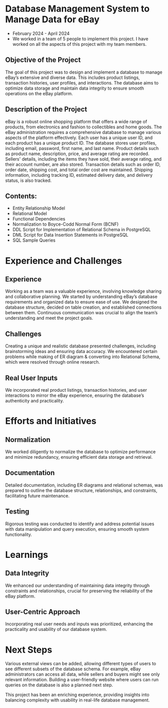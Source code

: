 # Database Management System to Manage Data for eBay
- February 2024 - April 2024
- We worked in a team of 5 people to implement this project. I have worked on all the aspects of this project with my team members.

## Objective of the Project
The goal of this project was to design and implement a database to manage eBay’s extensive and diverse data. This includes product listings, transaction histories, user profiles, and interactions. The database aims to optimize data storage and maintain data integrity to ensure smooth operations on the eBay platform.

## Description of the Project
eBay is a robust online shopping platform that offers a wide range of products, from electronics and fashion to collectibles and home goods. The eBay administration requires a comprehensive database to manage various aspects of the platform effectively.
Each user has a unique user ID, and each product has a unique product ID. The database stores user profiles, including email, password, first name, and last name. Product details such as product name, description, price, and average rating are recorded. Sellers' details, including the items they have sold, their average rating, and their account number, are also stored.
Transaction details such as order ID, order date, shipping cost, and total order cost are maintained. Shipping information, including tracking ID, estimated delivery date, and delivery status, is also tracked.

## Contents:
- Entity Relationship Model
- Relational Model
- Functional Dependencies
- Normalization to Boyce-Codd Normal Form (BCNF)
- DDL Script for Implementation of Relational Schema in PostgreSQL
- DML Script for Data Insertion Statements in PostgreSQL
- SQL Sample Queries

# Experience and Challenges
## Experience
Working as a team was a valuable experience, involving knowledge sharing and collaborative planning. We started by understanding eBay’s database requirements and organized data to ensure ease of use. We designed the database structure, decided on table creation, and established connections between them. Continuous communication was crucial to align the team’s understanding and meet the project goals.

## Challenges
Creating a unique and realistic database presented challenges, including brainstorming ideas and ensuring data accuracy. We encountered certain problems while making of ER diagram & converting into Relational Schema, which were resolved through online research.

## Real User Inputs
We incorporated real product listings, transaction histories, and user interactions to mirror the eBay experience, ensuring the database’s authenticity and practicality.

# Efforts and Initiatives
## Normalization
We worked diligently to normalize the database to optimize performance and minimize redundancy, ensuring efficient data storage and retrieval.

## Documentation
Detailed documentation, including ER diagrams and relational schemas, was prepared to outline the database structure, relationships, and constraints, facilitating future maintenance.

## Testing
Rigorous testing was conducted to identify and address potential issues with data manipulation and query execution, ensuring smooth system functionality.

# Learnings
## Data Integrity
We enhanced our understanding of maintaining data integrity through constraints and relationships, crucial for preserving the reliability of the eBay platform.

## User-Centric Approach
Incorporating real user needs and inputs was prioritized, enhancing the practicality and usability of our database system.

# Next Steps
Various external views can be added, allowing different types of users to see different subsets of the database schema. For example, eBay administrators can access all data, while sellers and buyers might see only relevant information. Building a user-friendly website where users can run queries on the database is also a planned next step.

This project has been an enriching experience, providing insights into balancing complexity with usability in real-life database management.

